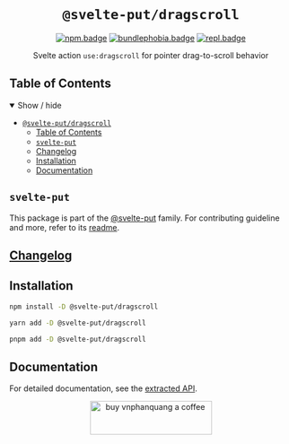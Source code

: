 <div align="center">

# `@svelte-put/dragscroll`

[![npm.badge]][npm] [![bundlephobia.badge]][bundlephobia] [![repl.badge]][repl]

Svelte action `use:dragscroll` for pointer drag-to-scroll behavior

</div>

## Table of Contents

<details open>
  <summary>Show / hide</summary>

- [`@svelte-put/dragscroll`](#svelte-putdragscroll)
  - [Table of Contents](#table-of-contents)
  - [`svelte-put`](#svelte-put)
  - [Changelog](#changelog)
  - [Installation](#installation)
  - [Documentation](#documentation)

</details>

## `svelte-put`

This package is part of the [@svelte-put][github.monorepo] family. For contributing guideline and more, refer to its [readme][github.monorepo].

## [Changelog][github.changelog]

## Installation

```bash
npm install -D @svelte-put/dragscroll
```

```bash
yarn add -D @svelte-put/dragscroll
```

```bash
pnpm add -D @svelte-put/dragscroll
```

</details>

## Documentation

For detailed documentation, see the [extracted API][github.api].

<p align="center">
  <a href="https://www.buymeacoffee.com/vnphanquang" target="_blank">
    <img
      src="https://cdn.buymeacoffee.com/buttons/v2/default-yellow.png"
      height="60"
      width="217"
      alt="buy vnphanquang a coffee"
    />
  </a>
</p>

<!-- github specifics -->

[github.monorepo]: https://github.com/vnphanquang/svelte-put
[github.changelog]: https://github.com/vnphanquang/svelte-put/blob/main/packages/actions/dragscroll/CHANGELOG.md
[github.issues]: https://github.com/vnphanquang/svelte-put/issues?q=
[github.api]: https://github.com/vnphanquang/svelte-put/blob/main/packages/actions/dragscroll/api/docs/index.md

<!-- heading badge -->

[npm.badge]: https://img.shields.io/npm/v/@svelte-put/dragscroll
[npm]: https://www.npmjs.com/package/@svelte-put/dragscroll
[bundlephobia.badge]: https://img.shields.io/bundlephobia/minzip/@svelte-put/dragscroll?label=minzipped
[bundlephobia]: https://bundlephobia.com/package/@svelte-put/dragscroll
[repl]: https://svelte.dev/repl/835eacce6ac44aff95a7cb0bb5ca200d
[repl.badge]: https://img.shields.io/static/v1?label=&message=Svelte+REPL&logo=svelte&logoColor=fff&color=ff3e00
